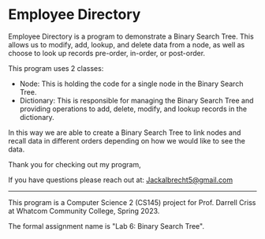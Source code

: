 # Employee Directory
Employee Directory is a program to demonstrate a Binary Search Tree. This allows us to modify, add, lookup, and delete data from a node, as well as choose to look up records pre-order, in-order, or post-order.

This program uses 2 classes:
- Node: This is holding the code for a single node in the Binary Search Tree.
- Dictionary: This is responsible for managing the Binary Search Tree and providing operations to add, delete, modify, and lookup records in the dictionary.

In this way we are able to create a Binary Search Tree to link nodes and recall data in different orders depending on how we would like to see the data.

Thank you for checking out my program, 

If you have questions please reach out at: Jackalbrecht5@gmail.com

---------------------------------------------------------------------------------------------------------------------------------
This program is a Computer Science 2 (CS145) project for Prof. Darrell Criss at Whatcom Community College, Spring 2023.

The formal assignment name is "Lab 6: Binary Search Tree".

